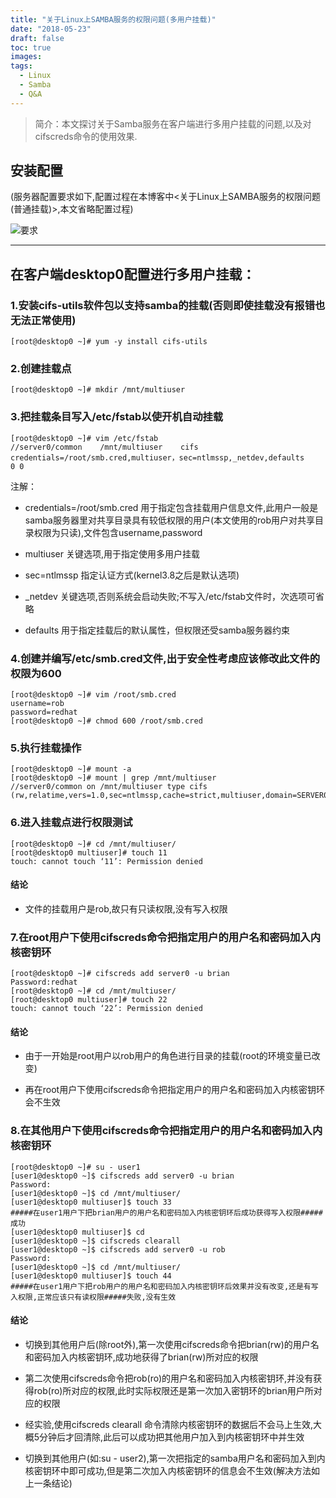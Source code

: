 ```yaml
---
title: "关于Linux上SAMBA服务的权限问题(多用户挂载)"
date: "2018-05-23"
draft: false
toc: true
images:
tags: 
  - Linux
  - Samba
  - Q&A
---
```


> 简介：本文探讨关于Samba服务在客户端进行多用户挂载的问题,以及对cifscreds命令的使用效果.

## 安装配置

(服务器配置要求如下,配置过程在本博客中<关于Linux上SAMBA服务的权限问题(普通挂载)>,本文省略配置过程)

![要求](http://upload-images.jianshu.io/upload_images/2640591-366bdb404f0b6086?imageMogr2/auto-orient/strip%7CimageView2/2/w/1240)

---

## 在客户端desktop0配置进行多用户挂载：

### 1.安装cifs-utils软件包以支持samba的挂载(否则即使挂载没有报错也无法正常使用)

```shell
[root@desktop0 ~]# yum -y install cifs-utils
```

### 2.创建挂载点

```shell
[root@desktop0 ~]# mkdir /mnt/multiuser
```

### 3.把挂载条目写入/etc/fstab以使开机自动挂载

```shell
[root@desktop0 ~]# vim /etc/fstab
//server0/common    /mnt/multiuser    cifs    credentials=/root/smb.cred,multiuser，sec=ntlmssp,_netdev,defaults    0 0
```

注解：

- credentials=/root/smb.cred 用于指定包含挂载用户信息文件,此用户一般是samba服务器里对共享目录具有较低权限的用户(本文使用的rob用户对共享目录权限为只读),文件包含username,password

- multiuser 关键选项,用于指定使用多用户挂载

- sec=ntlmssp 指定认证方式(kernel3.8之后是默认选项)

- _netdev 关键选项,否则系统会启动失败;不写入/etc/fstab文件时，次选项可省略

- defaults 用于指定挂载后的默认属性，但权限还受samba服务器约束

### 4.创建并编写/etc/smb.cred文件,出于安全性考虑应该修改此文件的权限为600

```shell
[root@desktop0 ~]# vim /root/smb.cred
username=rob
password=redhat
[root@desktop0 ~]# chmod 600 /root/smb.cred
```

### 5.执行挂载操作

```shell
[root@desktop0 ~]# mount -a
[root@desktop0 ~]# mount | grep /mnt/multiuser
//server0/common on /mnt/multiuser type cifs (rw,relatime,vers=1.0,sec=ntlmssp,cache=strict,multiuser,domain=SERVER0,uid=0,noforceuid,gid=0,noforcegid,addr=172.25.0.11,unix,posixpaths,serverino,acl,noperm,rsize=1048576,wsize=65536,actimeo=1)
```

### 6.进入挂载点进行权限测试

```shell
[root@desktop0 ~]# cd /mnt/multiuser/
[root@desktop0 multiuser]# touch 11
touch: cannot touch ‘11’: Permission denied
```

#### 结论

- 文件的挂载用户是rob,故只有只读权限,没有写入权限

### 7.在root用户下使用cifscreds命令把指定用户的用户名和密码加入内核密钥环

```shell
[root@desktop0 ~]# cifscreds add server0 -u brian
Password:redhat
[root@desktop0 ~]# cd /mnt/multiuser/
[root@desktop0 multiuser]# touch 22
touch: cannot touch ‘22’: Permission denied
```

#### 结论

- 由于一开始是root用户以rob用户的角色进行目录的挂载(root的环境变量已改变)

- 再在root用户下使用cifscreds命令把指定用户的用户名和密码加入内核密钥环会不生效

### 8.在其他用户下使用cifscreds命令把指定用户的用户名和密码加入内核密钥环

```shell
[root@desktop0 ~]# su - user1
[user1@desktop0 ~]$ cifscreds add server0 -u brian
Password:
[user1@desktop0 ~]$ cd /mnt/multiuser/
[user1@desktop0 multiuser]$ touch 33
#####在user1用户下把brian用户的用户名和密码加入内核密钥环后成功获得写入权限#####成功
[user1@desktop0 multiuser]$ cd
[user1@desktop0 ~]$ cifscreds clearall
[user1@desktop0 ~]$ cifscreds add server0 -u rob
Password:
[user1@desktop0 ~]$ cd /mnt/multiuser/
[user1@desktop0 multiuser]$ touch 44
#####在user1用户下把rob用户的用户名和密码加入内核密钥环后效果并没有改变,还是有写入权限,正常应该只有读权限#####失败,没有生效
```

#### 结论

- 切换到其他用户后(除root外),第一次使用cifscreds命令把brian(rw)的用户名和密码加入内核密钥环,成功地获得了brian(rw)所对应的权限

- 第二次使用cifscreds命令把rob(ro)的用户名和密码加入内核密钥环,并没有获得rob(ro)所对应的权限,此时实际权限还是第一次加入密钥环的brian用户所对应的权限

- 经实验,使用cifscreds clearall 命令清除内核密钥环的数据后不会马上生效,大概5分钟后才回清除,此后可以成功把其他用户加入到内核密钥环中并生效

- 切换到其他用户(如:su - user2),第一次把指定的samba用户名和密码加入到内核密钥环中即可成功,但是第二次加入内核密钥环的信息会不生效(解决方法如上一条结论)
